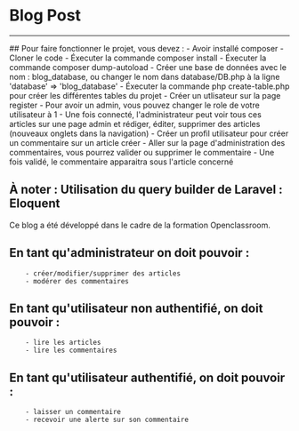 # Blog Post
***

## Pour faire fonctionner le projet, vous devez :
        - Avoir installé composer
        - Cloner le code 
        - Éxecuter la commande composer install
        - Éxecuter la commande composer dump-autoload
        - Créer une base de données avec le nom : blog_database, ou changer le nom dans database/DB.php à la ligne 'database' => 'blog_database'
        - Éxecuter la commande php create-table.php pour créer les différentes tables du projet
        - Créer un utlisateur sur la page register
        - Pour avoir un admin, vous pouvez changer le role de votre utilisateur à 1
        - Une fois connecté, l'administrateur peut voir tous ces articles sur une page admin et rédiger, éditer, supprimer des articles (nouveaux onglets dans la navigation)
        - Créer un profil utilisateur pour créer un commentaire sur un article créer
        - Aller sur la page d'administration des commentaires, vous pourrez valider ou supprimer le commentaire
        - Une fois validé, le commentaire apparaitra sous l'article concerné

## À noter : Utilisation du query builder de Laravel : Eloquent

Ce blog a été développé dans le cadre de la formation Openclassroom.

## En tant qu'administrateur on doit pouvoir : 
        - créer/modifier/supprimer des articles 
        - modérer des commentaires

## En tant qu'utilisateur non authentifié, on doit pouvoir :
        - lire les articles 
        - lire les commentaires

## En tant qu'utilisateur authentifié, on doit pouvoir : 
        - laisser un commentaire
        - recevoir une alerte sur son commentaire
